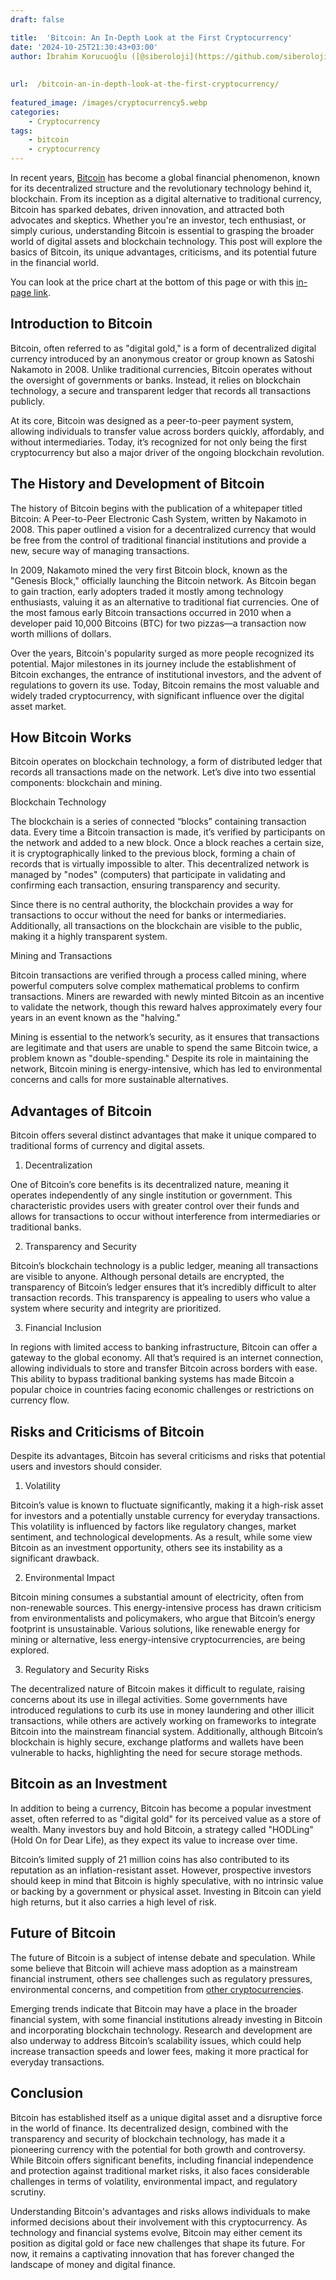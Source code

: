 ```yaml
---
draft: false

title:  'Bitcoin: An In-Depth Look at the First Cryptocurrency'
date: '2024-10-25T21:30:43+03:00'
author: İbrahim Korucuoğlu ([@siberoloji](https://github.com/siberoloji))
 
 
url:  /bitcoin-an-in-depth-look-at-the-first-cryptocurrency/
 
featured_image: /images/cryptocurrency5.webp
categories:
    - Cryptocurrency
tags:
    - bitcoin
    - cryptocurrency
---
```



In recent years, <a href="https://bitcoin.org/en/" target="_blank" rel="noopener" title="">Bitcoin</a> has become a global financial phenomenon, known for its decentralized structure and the revolutionary technology behind it, blockchain. From its inception as a digital alternative to traditional currency, Bitcoin has sparked debates, driven innovation, and attracted both advocates and skeptics. Whether you're an investor, tech enthusiast, or simply curious, understanding Bitcoin is essential to grasping the broader world of digital assets and blockchain technology. This post will explore the basics of Bitcoin, its unique advantages, criticisms, and its potential future in the financial world.



You can look at the price chart at the bottom of this page or with this <a href="#pricechart" title="in-page link">in-page link</a>.


 


## Introduction to Bitcoin



Bitcoin, often referred to as "digital gold," is a form of decentralized digital currency introduced by an anonymous creator or group known as Satoshi Nakamoto in 2008. Unlike traditional currencies, Bitcoin operates without the oversight of governments or banks. Instead, it relies on blockchain technology, a secure and transparent ledger that records all transactions publicly.



At its core, Bitcoin was designed as a peer-to-peer payment system, allowing individuals to transfer value across borders quickly, affordably, and without intermediaries. Today, it’s recognized for not only being the first cryptocurrency but also a major driver of the ongoing blockchain revolution.


 


## The History and Development of Bitcoin



The history of Bitcoin begins with the publication of a whitepaper titled Bitcoin: A Peer-to-Peer Electronic Cash System, written by Nakamoto in 2008. This paper outlined a vision for a decentralized currency that would be free from the control of traditional financial institutions and provide a new, secure way of managing transactions.



In 2009, Nakamoto mined the very first Bitcoin block, known as the "Genesis Block," officially launching the Bitcoin network. As Bitcoin began to gain traction, early adopters traded it mostly among technology enthusiasts, valuing it as an alternative to traditional fiat currencies. One of the most famous early Bitcoin transactions occurred in 2010 when a developer paid 10,000 Bitcoins (BTC) for two pizzas—a transaction now worth millions of dollars.



Over the years, Bitcoin's popularity surged as more people recognized its potential. Major milestones in its journey include the establishment of Bitcoin exchanges, the entrance of institutional investors, and the advent of regulations to govern its use. Today, Bitcoin remains the most valuable and widely traded cryptocurrency, with significant influence over the digital asset market.


 


## How Bitcoin Works



Bitcoin operates on blockchain technology, a form of distributed ledger that records all transactions made on the network. Let’s dive into two essential components: blockchain and mining.



Blockchain Technology



The blockchain is a series of connected “blocks” containing transaction data. Every time a Bitcoin transaction is made, it’s verified by participants on the network and added to a new block. Once a block reaches a certain size, it is cryptographically linked to the previous block, forming a chain of records that is virtually impossible to alter. This decentralized network is managed by "nodes" (computers) that participate in validating and confirming each transaction, ensuring transparency and security.



Since there is no central authority, the blockchain provides a way for transactions to occur without the need for banks or intermediaries. Additionally, all transactions on the blockchain are visible to the public, making it a highly transparent system.



Mining and Transactions



Bitcoin transactions are verified through a process called mining, where powerful computers solve complex mathematical problems to confirm transactions. Miners are rewarded with newly minted Bitcoin as an incentive to validate the network, though this reward halves approximately every four years in an event known as the "halving."



Mining is essential to the network’s security, as it ensures that transactions are legitimate and that users are unable to spend the same Bitcoin twice, a problem known as "double-spending." Despite its role in maintaining the network, Bitcoin mining is energy-intensive, which has led to environmental concerns and calls for more sustainable alternatives.


 


## Advantages of Bitcoin



Bitcoin offers several distinct advantages that make it unique compared to traditional forms of currency and digital assets.



1. Decentralization



One of Bitcoin’s core benefits is its decentralized nature, meaning it operates independently of any single institution or government. This characteristic provides users with greater control over their funds and allows for transactions to occur without interference from intermediaries or traditional banks.



2. Transparency and Security



Bitcoin’s blockchain technology is a public ledger, meaning all transactions are visible to anyone. Although personal details are encrypted, the transparency of Bitcoin’s ledger ensures that it’s incredibly difficult to alter transaction records. This transparency is appealing to users who value a system where security and integrity are prioritized.



3. Financial Inclusion



In regions with limited access to banking infrastructure, Bitcoin can offer a gateway to the global economy. All that’s required is an internet connection, allowing individuals to store and transfer Bitcoin across borders with ease. This ability to bypass traditional banking systems has made Bitcoin a popular choice in countries facing economic challenges or restrictions on currency flow.


 


## Risks and Criticisms of Bitcoin



Despite its advantages, Bitcoin has several criticisms and risks that potential users and investors should consider.



1. Volatility



Bitcoin’s value is known to fluctuate significantly, making it a high-risk asset for investors and a potentially unstable currency for everyday transactions. This volatility is influenced by factors like regulatory changes, market sentiment, and technological developments. As a result, while some view Bitcoin as an investment opportunity, others see its instability as a significant drawback.



2. Environmental Impact



Bitcoin mining consumes a substantial amount of electricity, often from non-renewable sources. This energy-intensive process has drawn criticism from environmentalists and policymakers, who argue that Bitcoin’s energy footprint is unsustainable. Various solutions, like renewable energy for mining or alternative, less energy-intensive cryptocurrencies, are being explored.



3. Regulatory and Security Risks



The decentralized nature of Bitcoin makes it difficult to regulate, raising concerns about its use in illegal activities. Some governments have introduced regulations to curb its use in money laundering and other illicit transactions, while others are actively working on frameworks to integrate Bitcoin into the mainstream financial system. Additionally, although Bitcoin’s blockchain is highly secure, exchange platforms and wallets have been vulnerable to hacks, highlighting the need for secure storage methods.


 


## Bitcoin as an Investment



In addition to being a currency, Bitcoin has become a popular investment asset, often referred to as "digital gold" for its perceived value as a store of wealth. Many investors buy and hold Bitcoin, a strategy called "HODLing" (Hold On for Dear Life), as they expect its value to increase over time.



Bitcoin’s limited supply of 21 million coins has also contributed to its reputation as an inflation-resistant asset. However, prospective investors should keep in mind that Bitcoin is highly speculative, with no intrinsic value or backing by a government or physical asset. Investing in Bitcoin can yield high returns, but it also carries a high level of risk.


 


## Future of Bitcoin



The future of Bitcoin is a subject of intense debate and speculation. While some believe that Bitcoin will achieve mass adoption as a mainstream financial instrument, others see challenges such as regulatory pressures, environmental concerns, and competition from <a href="https://www.siberoloji.com/top-1000-cryptocurrencies-list-sorted-in-market-cap/" target="_blank" rel="noopener" title="">other cryptocurrencies</a>.



Emerging trends indicate that Bitcoin may have a place in the broader financial system, with some financial institutions already investing in Bitcoin and incorporating blockchain technology. Research and development are also underway to address Bitcoin’s scalability issues, which could help increase transaction speeds and lower fees, making it more practical for everyday transactions.


 


## Conclusion



Bitcoin has established itself as a unique digital asset and a disruptive force in the world of finance. Its decentralized design, combined with the transparency and security of blockchain technology, has made it a pioneering currency with the potential for both growth and controversy. While Bitcoin offers significant benefits, including financial independence and protection against traditional market risks, it also faces considerable challenges in terms of volatility, environmental impact, and regulatory scrutiny.



Understanding Bitcoin's advantages and risks allows individuals to make informed decisions about their involvement with this cryptocurrency. As technology and financial systems evolve, Bitcoin may either cement its position as digital gold or face new challenges that shape its future. For now, it remains a captivating innovation that has forever changed the landscape of money and digital finance.

